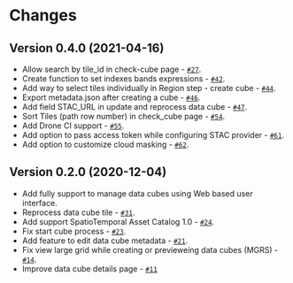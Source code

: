 # Changes

## Version 0.4.0 (2021-04-16)

- Allow search by tile_id in check-cube page - [`#27`](https://github.com/brazil-data-cube/dc-manager/issues/27).
- Create function to set indexes bands expressions - [`#42`](https://github.com/brazil-data-cube/dc-manager/issues/42).
- Add way to select tiles individually in Region step - create cube - [`#44`](https://github.com/brazil-data-cube/dc-manager/issues/44).
- Export metadata.json after creating a cube - [`#46`](https://github.com/brazil-data-cube/dc-manager/issues/46).
- Add field STAC_URL in update and reprocess data cube - [`#47`](https://github.com/brazil-data-cube/dc-manager/issues/47).
- Sort Tiles (path row number) in check_cube page - [`#54`](https://github.com/brazil-data-cube/dc-manager/issues/54).
- Add Drone CI support - [`#55`](https://github.com/brazil-data-cube/dc-manager/issues/55).
- Add option to pass access token while configuring STAC provider - [`#61`](https://github.com/brazil-data-cube/dc-manager/issues/61).
- Add option to customize cloud masking - [`#62`](https://github.com/brazil-data-cube/dc-manager/issues/62).


## Version 0.2.0 (2020-12-04)

- Add fully support to manage data cubes using Web based user interface.
- Reprocess data cube tile - [`#31`](https://github.com/brazil-data-cube/dc-manager/issues/31).
- Add support SpatioTemporal Asset Catalog 1.0 - [`#24`](https://github.com/brazil-data-cube/dc-manager/issues/24).
- Fix start cube process - [`#23`](https://github.com/brazil-data-cube/dc-manager/issues/23).
- Add feature to edit data cube metadata - [`#21`](https://github.com/brazil-data-cube/dc-manager/issues/21).
- Fix view large grid while creating or previeweing data cubes (MGRS) - [`#14`](https://github.com/brazil-data-cube/dc-manager/issues/14).
- Improve data cube details page - [`#11`](https://github.com/brazil-data-cube/dc-manager/issues/11)

